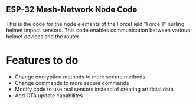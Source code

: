 ## ESP-32 Mesh-Network Node Code

This is the code for the node elements of the ForceField "Force 1" hurling helmet impact sensors.
This code enables communication between various helmet devices and the router.

# Features to do
- Change encryption methods to more secure methods
- Change commands to more secure commands
- Modify code to use real sensors instead of creating artificial data
- Add OTA update capabilites